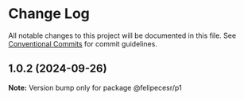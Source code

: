 # Change Log

All notable changes to this project will be documented in this file.
See [Conventional Commits](https://conventionalcommits.org) for commit guidelines.

## 1.0.2 (2024-09-26)

**Note:** Version bump only for package @felipecesr/p1
